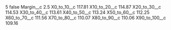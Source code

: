 <?xml version="1.0" encoding="UTF-8"?>
<CustomMetadata xmlns="http://soap.sforce.com/2006/04/metadata" xmlns:xsi="http://www.w3.org/2001/XMLSchema-instance" xmlns:xsd="http://www.w3.org/2001/XMLSchema">
    <label>5</label>
    <protected>false</protected>
    <values>
        <field>Margin__c</field>
        <value xsi:type="xsd:double">2.5</value>
    </values>
    <values>
        <field>X0_to_10__c</field>
        <value xsi:type="xsd:double">117.81</value>
    </values>
    <values>
        <field>X10_to_20__c</field>
        <value xsi:type="xsd:double">114.87</value>
    </values>
    <values>
        <field>X20_to_30__c</field>
        <value xsi:type="xsd:double">114.53</value>
    </values>
    <values>
        <field>X30_to_40__c</field>
        <value xsi:type="xsd:double">113.61</value>
    </values>
    <values>
        <field>X40_to_50__c</field>
        <value xsi:type="xsd:double">113.24</value>
    </values>
    <values>
        <field>X50_to_60__c</field>
        <value xsi:type="xsd:double">112.25</value>
    </values>
    <values>
        <field>X60_to_70__c</field>
        <value xsi:type="xsd:double">111.56</value>
    </values>
    <values>
        <field>X70_to_80__c</field>
        <value xsi:type="xsd:double">110.07</value>
    </values>
    <values>
        <field>X80_to_90__c</field>
        <value xsi:type="xsd:double">110.06</value>
    </values>
    <values>
        <field>X90_to_100__c</field>
        <value xsi:type="xsd:double">109.16</value>
    </values>
</CustomMetadata>
